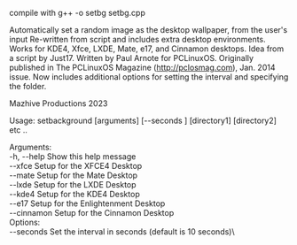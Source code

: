 compile with g++ -o setbg setbg.cpp

Automatically set a random image as the desktop wallpaper,
from the user's input
Re-written from script and includes extra desktop environments.
Works for KDE4, Xfce, LXDE, Mate, e17, and Cinnamon desktops.
Idea from a script by Just17. Written by Paul Arnote for PCLinuxOS.
Originally published in The PCLinuxOS Magazine (http://pclosmag.com), Jan. 2014 issue.
Now includes additional options for setting the interval and specifying the folder.

Mazhive Productions 2023

Usage: setbackground [arguments] [--seconds <seconds>] [directory1] [directory2] etc .. 

Arguments:\
-h, --help      Show this help message\
--xfce          Setup for the XFCE4 Desktop\
--mate          Setup for the Mate Desktop\
--lxde          Setup for the LXDE Desktop\
--kde4          Setup for the KDE4 Desktop\
--e17           Setup for the Enlightenment Desktop\
--cinnamon      Setup for the Cinnamon Desktop\
Options:\
--seconds <seconds>    Set the interval in seconds (default is 10 seconds)\
